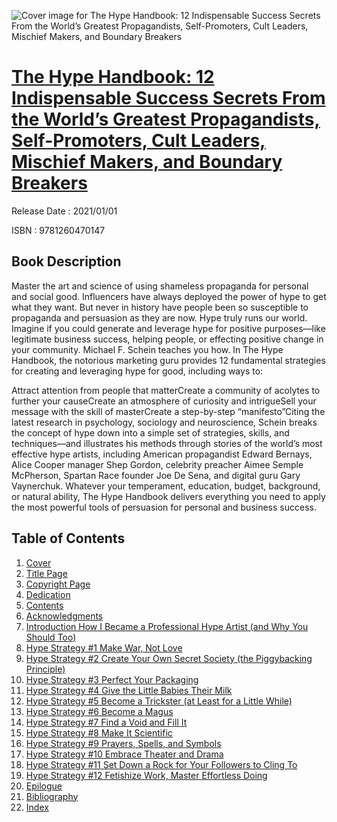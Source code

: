 ![Cover image for The Hype Handbook: 12 Indispensable Success Secrets From the World’s Greatest Propagandists, Self-Promoters, Cult Leaders, Mischief Makers, and Boundary Breakers](https://imgdetail.ebookreading.net/cover/cover/202109/EB9781260470147.jpg)

[The Hype Handbook: 12 Indispensable Success Secrets From the World’s Greatest Propagandists, Self-Promoters, Cult Leaders, Mischief Makers, and Boundary Breakers](https://ebookreading.net/view/book/The+Hype+Handbook%3A+12+Indispensable+Success+Secrets+From+the+World%E2%80%99s+Greatest+Propagandists%2C+Self-Promoters%2C+Cult+Leaders%2C+Mischief+Makers%2C+and+Boundary+Breakers-EB9781260470147_1.html "The Hype Handbook: 12 Indispensable Success Secrets From the World’s Greatest Propagandists, Self-Promoters, Cult Leaders, Mischief Makers, and Boundary Breakers")
====================================================================================================================

Release Date : 2021/01/01

ISBN : 9781260470147

Book Description
-----------------

Master the art and science of using shameless propaganda for personal and social good. 
Influencers have always deployed the power of hype to get what they want. But never in history have people been so susceptible to propaganda and persuasion as they are now. Hype truly runs our world.
Imagine if you could generate and leverage hype for positive purposes—like legitimate business success, helping people, or effecting positive change in your community. Michael F. Schein teaches you how.
In The Hype Handbook, the notorious marketing guru provides 12 fundamental strategies for creating and leveraging hype for good, including ways to:

Attract attention from people that matterCreate a community of acolytes to further your causeCreate an atmosphere of curiosity and intrigueSell your message with the skill of masterCreate a step-by-step “manifesto”Citing the latest research in psychology, sociology and neuroscience, Schein breaks the concept of hype down into a simple set of strategies, skills, and techniques—and illustrates his methods through stories of the world’s most effective hype artists, including American propagandist Edward Bernays, Alice Cooper manager Shep Gordon, celebrity preacher Aimee Semple McPherson, Spartan Race founder Joe De Sena, and digital guru Gary Vaynerchuk.
Whatever your temperament, education, budget, background, or natural ability, The Hype Handbook delivers everything you need to apply the most powerful tools of persuasion for personal and business success.



Table of Contents
-----------------

1. [Cover](https://ebookreading.net/view/book/The+Hype+Handbook%3A+12+Indispensable+Success+Secrets+From+the+World%E2%80%99s+Greatest+Propagandists%2C+Self-Promoters%2C+Cult+Leaders%2C+Mischief+Makers%2C+and+Boundary+Breakers-EB9781260470147_1.html)
1. [Title Page](https://ebookreading.net/view/book/The+Hype+Handbook%3A+12+Indispensable+Success+Secrets+From+the+World%E2%80%99s+Greatest+Propagandists%2C+Self-Promoters%2C+Cult+Leaders%2C+Mischief+Makers%2C+and+Boundary+Breakers-EB9781260470147_2.html)
1. [Copyright Page](https://ebookreading.net/view/book/The+Hype+Handbook%3A+12+Indispensable+Success+Secrets+From+the+World%E2%80%99s+Greatest+Propagandists%2C+Self-Promoters%2C+Cult+Leaders%2C+Mischief+Makers%2C+and+Boundary+Breakers-EB9781260470147_3.html)
1. [Dedication](https://ebookreading.net/view/book/The+Hype+Handbook%3A+12+Indispensable+Success+Secrets+From+the+World%E2%80%99s+Greatest+Propagandists%2C+Self-Promoters%2C+Cult+Leaders%2C+Mischief+Makers%2C+and+Boundary+Breakers-EB9781260470147_4.html)
1. [Contents](https://ebookreading.net/view/book/The+Hype+Handbook%3A+12+Indispensable+Success+Secrets+From+the+World%E2%80%99s+Greatest+Propagandists%2C+Self-Promoters%2C+Cult+Leaders%2C+Mischief+Makers%2C+and+Boundary+Breakers-EB9781260470147_5.html)
1. [Acknowledgments](https://ebookreading.net/view/book/The+Hype+Handbook%3A+12+Indispensable+Success+Secrets+From+the+World%E2%80%99s+Greatest+Propagandists%2C+Self-Promoters%2C+Cult+Leaders%2C+Mischief+Makers%2C+and+Boundary+Breakers-EB9781260470147_6.html)
1. [Introduction How I Became a Professional Hype Artist (and Why You Should Too)](https://ebookreading.net/view/book/The+Hype+Handbook%3A+12+Indispensable+Success+Secrets+From+the+World%E2%80%99s+Greatest+Propagandists%2C+Self-Promoters%2C+Cult+Leaders%2C+Mischief+Makers%2C+and+Boundary+Breakers-EB9781260470147_7.html)
1. [Hype Strategy #1 Make War, Not Love](https://ebookreading.net/view/book/The+Hype+Handbook%3A+12+Indispensable+Success+Secrets+From+the+World%E2%80%99s+Greatest+Propagandists%2C+Self-Promoters%2C+Cult+Leaders%2C+Mischief+Makers%2C+and+Boundary+Breakers-EB9781260470147_8.html)
1. [Hype Strategy #2 Create Your Own Secret Society (the Piggybacking Principle)](https://ebookreading.net/view/book/The+Hype+Handbook%3A+12+Indispensable+Success+Secrets+From+the+World%E2%80%99s+Greatest+Propagandists%2C+Self-Promoters%2C+Cult+Leaders%2C+Mischief+Makers%2C+and+Boundary+Breakers-EB9781260470147_9.html)
1. [Hype Strategy #3 Perfect Your Packaging](https://ebookreading.net/view/book/The+Hype+Handbook%3A+12+Indispensable+Success+Secrets+From+the+World%E2%80%99s+Greatest+Propagandists%2C+Self-Promoters%2C+Cult+Leaders%2C+Mischief+Makers%2C+and+Boundary+Breakers-EB9781260470147_10.html)
1. [Hype Strategy #4 Give the Little Babies Their Milk](https://ebookreading.net/view/book/The+Hype+Handbook%3A+12+Indispensable+Success+Secrets+From+the+World%E2%80%99s+Greatest+Propagandists%2C+Self-Promoters%2C+Cult+Leaders%2C+Mischief+Makers%2C+and+Boundary+Breakers-EB9781260470147_11.html)
1. [Hype Strategy #5 Become a Trickster (at Least for a Little While)](https://ebookreading.net/view/book/The+Hype+Handbook%3A+12+Indispensable+Success+Secrets+From+the+World%E2%80%99s+Greatest+Propagandists%2C+Self-Promoters%2C+Cult+Leaders%2C+Mischief+Makers%2C+and+Boundary+Breakers-EB9781260470147_12.html)
1. [Hype Strategy #6 Become a Magus](https://ebookreading.net/view/book/The+Hype+Handbook%3A+12+Indispensable+Success+Secrets+From+the+World%E2%80%99s+Greatest+Propagandists%2C+Self-Promoters%2C+Cult+Leaders%2C+Mischief+Makers%2C+and+Boundary+Breakers-EB9781260470147_13.html)
1. [Hype Strategy #7 Find a Void and Fill It](https://ebookreading.net/view/book/The+Hype+Handbook%3A+12+Indispensable+Success+Secrets+From+the+World%E2%80%99s+Greatest+Propagandists%2C+Self-Promoters%2C+Cult+Leaders%2C+Mischief+Makers%2C+and+Boundary+Breakers-EB9781260470147_14.html)
1. [Hype Strategy #8 Make It Scientific](https://ebookreading.net/view/book/The+Hype+Handbook%3A+12+Indispensable+Success+Secrets+From+the+World%E2%80%99s+Greatest+Propagandists%2C+Self-Promoters%2C+Cult+Leaders%2C+Mischief+Makers%2C+and+Boundary+Breakers-EB9781260470147_15.html)
1. [Hype Strategy #9 Prayers, Spells, and Symbols](https://ebookreading.net/view/book/The+Hype+Handbook%3A+12+Indispensable+Success+Secrets+From+the+World%E2%80%99s+Greatest+Propagandists%2C+Self-Promoters%2C+Cult+Leaders%2C+Mischief+Makers%2C+and+Boundary+Breakers-EB9781260470147_16.html)
1. [Hype Strategy #10 Embrace Theater and Drama](https://ebookreading.net/view/book/The+Hype+Handbook%3A+12+Indispensable+Success+Secrets+From+the+World%E2%80%99s+Greatest+Propagandists%2C+Self-Promoters%2C+Cult+Leaders%2C+Mischief+Makers%2C+and+Boundary+Breakers-EB9781260470147_17.html)
1. [Hype Strategy #11 Set Down a Rock for Your Followers to Cling To](https://ebookreading.net/view/book/The+Hype+Handbook%3A+12+Indispensable+Success+Secrets+From+the+World%E2%80%99s+Greatest+Propagandists%2C+Self-Promoters%2C+Cult+Leaders%2C+Mischief+Makers%2C+and+Boundary+Breakers-EB9781260470147_18.html)
1. [Hype Strategy #12 Fetishize Work, Master Effortless Doing](https://ebookreading.net/view/book/The+Hype+Handbook%3A+12+Indispensable+Success+Secrets+From+the+World%E2%80%99s+Greatest+Propagandists%2C+Self-Promoters%2C+Cult+Leaders%2C+Mischief+Makers%2C+and+Boundary+Breakers-EB9781260470147_19.html)
1. [Epilogue](https://ebookreading.net/view/book/The+Hype+Handbook%3A+12+Indispensable+Success+Secrets+From+the+World%E2%80%99s+Greatest+Propagandists%2C+Self-Promoters%2C+Cult+Leaders%2C+Mischief+Makers%2C+and+Boundary+Breakers-EB9781260470147_20.html)
1. [Bibliography](https://ebookreading.net/view/book/The+Hype+Handbook%3A+12+Indispensable+Success+Secrets+From+the+World%E2%80%99s+Greatest+Propagandists%2C+Self-Promoters%2C+Cult+Leaders%2C+Mischief+Makers%2C+and+Boundary+Breakers-EB9781260470147_21.html)
1. [Index](https://ebookreading.net/view/book/The+Hype+Handbook%3A+12+Indispensable+Success+Secrets+From+the+World%E2%80%99s+Greatest+Propagandists%2C+Self-Promoters%2C+Cult+Leaders%2C+Mischief+Makers%2C+and+Boundary+Breakers-EB9781260470147_23.html)
